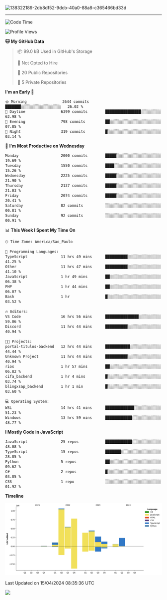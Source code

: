 
![138322189-2db8df52-9dcb-40a0-88a8-c365466bd33d](https://user-images.githubusercontent.com/89656623/214648213-d698ffe7-0c15-4728-8ac0-3e241011cc78.gif)

---

<!--START_SECTION:waka-->
![Code Time](http://img.shields.io/badge/Code%20Time-29%20hrs%2045%20mins-blue)

![Profile Views](http://img.shields.io/badge/Profile%20Views-11-blue)

**🐱 My GitHub Data** 

> 📦 99.0 kB Used in GitHub's Storage 
 > 
> 🚫 Not Opted to Hire
 > 
> 📜 20 Public Repositories 
 > 
> 🔑 5 Private Repositories 
 > 
**I'm an Early 🐤** 

```text
🌞 Morning                2644 commits        ███████░░░░░░░░░░░░░░░░░░   26.02 % 
🌆 Daytime                6399 commits        ████████████████░░░░░░░░░   62.98 % 
🌃 Evening                798 commits         ██░░░░░░░░░░░░░░░░░░░░░░░   07.85 % 
🌙 Night                  319 commits         █░░░░░░░░░░░░░░░░░░░░░░░░   03.14 % 
```
📅 **I'm Most Productive on Wednesday** 

```text
Monday                   2000 commits        █████░░░░░░░░░░░░░░░░░░░░   19.69 % 
Tuesday                  1550 commits        ████░░░░░░░░░░░░░░░░░░░░░   15.26 % 
Wednesday                2225 commits        █████░░░░░░░░░░░░░░░░░░░░   21.90 % 
Thursday                 2137 commits        █████░░░░░░░░░░░░░░░░░░░░   21.03 % 
Friday                   2074 commits        █████░░░░░░░░░░░░░░░░░░░░   20.41 % 
Saturday                 82 commits          ░░░░░░░░░░░░░░░░░░░░░░░░░   00.81 % 
Sunday                   92 commits          ░░░░░░░░░░░░░░░░░░░░░░░░░   00.91 % 
```


📊 **This Week I Spent My Time On** 

```text
🕑︎ Time Zone: America/Sao_Paulo

💬 Programming Languages: 
TypeScript               11 hrs 49 mins      ██████████░░░░░░░░░░░░░░░   41.25 % 
Other                    11 hrs 47 mins      ██████████░░░░░░░░░░░░░░░   41.10 % 
JavaScript               1 hr 49 mins        ██░░░░░░░░░░░░░░░░░░░░░░░   06.38 % 
PHP                      1 hr 44 mins        ██░░░░░░░░░░░░░░░░░░░░░░░   06.07 % 
Bash                     1 hr                █░░░░░░░░░░░░░░░░░░░░░░░░   03.52 % 

🔥 Editors: 
VS Code                  16 hrs 56 mins      ███████████████░░░░░░░░░░   59.06 % 
Discord                  11 hrs 44 mins      ██████████░░░░░░░░░░░░░░░   40.94 % 

🐱‍💻 Projects: 
portal-titulos-backend   12 hrs 44 mins      ███████████░░░░░░░░░░░░░░   44.44 % 
Unknown Project          11 hrs 44 mins      ██████████░░░░░░░░░░░░░░░   40.94 % 
rios                     1 hr 57 mins        ██░░░░░░░░░░░░░░░░░░░░░░░   06.82 % 
cifa_backend             1 hr 4 mins         █░░░░░░░░░░░░░░░░░░░░░░░░   03.74 % 
blingxsap_backend        1 hr 1 min          █░░░░░░░░░░░░░░░░░░░░░░░░   03.60 % 

💻 Operating System: 
WSL                      14 hrs 41 mins      █████████████░░░░░░░░░░░░   51.23 % 
Windows                  13 hrs 59 mins      ████████████░░░░░░░░░░░░░   48.77 % 
```

**I Mostly Code in JavaScript** 

```text
JavaScript               25 repos            ████████████░░░░░░░░░░░░░   48.08 % 
TypeScript               15 repos            ███████░░░░░░░░░░░░░░░░░░   28.85 % 
Python                   5 repos             ██░░░░░░░░░░░░░░░░░░░░░░░   09.62 % 
C#                       2 repos             █░░░░░░░░░░░░░░░░░░░░░░░░   03.85 % 
CSS                      1 repo              ░░░░░░░░░░░░░░░░░░░░░░░░░   01.92 % 
```



**Timeline**

![Lines of Code chart](https://raw.githubusercontent.com/NatanB4/NatanB4/main/assets/bar_graph.png)


 Last Updated on 15/04/2024 08:35:36 UTC
<!--END_SECTION:waka-->
    
  <a href="mailto:natanbarbosa027@gmail.com"><img src="https://img.shields.io/badge/Gmail-D14836?style=for-the-badge&logo=gmail&logoColor=white" target="_blank"></a>

